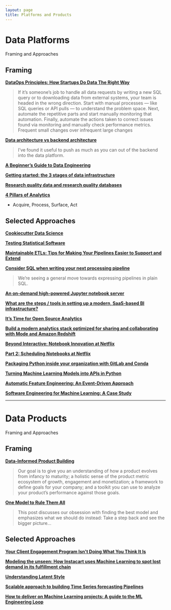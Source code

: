 ```yaml
---
layout: page
title: Platforms and Products
---
```


# Data Platforms
Framing and Approaches

## Framing

[**DataOps Principles: How Startups Do Data The Right Way**](https://retina.ai/blog/dataops-principles/)

> If it’s someone’s job to handle all data requests by writing a new SQL query or to downloading data from external systems, your team is headed in the wrong direction.
> Start with manual processes — like SQL queries or API pulls — to understand the problem space. Next, automate the repetitive parts and start manually monitoring that automation. Finally, automate the actions taken to correct issues found via monitoring and manually check performance metrics.
> Frequent small changes over infrequent large changes

[**Data architecture vs backend architecture**](https://erikbern.com/2019/01/10/data-architecture-vs-backend-architecture.html)

> I’ve found it useful to push as much as you can out of the backend into the data platform.

[**A Beginner’s Guide to Data Engineering**](https://medium.com/@rchang/a-beginners-guide-to-data-engineering-part-i-4227c5c457d7)

[**Getting started: the 3 stages of data infrastructure**](https://medium.com/@natekupp/getting-started-the-3-stages-of-data-infrastructure-556dac82e825)

[**Research quality data and research quality databases**](https://simplystatistics.org/2019/05/29/research-quality-data-and-research-quality-databases/)

[**4 Pillars of Analytics**](https://medium.com/analytics-and-data/4-pillars-of-analytics-1ee79e2e5f5f)

- Acquire, Process, Surface, Act

## Selected Approaches

[**Cookiecutter Data Science**](https://drivendata.github.io/cookiecutter-data-science/)

[**Testing Statistical Software**](https://www.alexpghayes.com/blog/testing-statistical-software)

[**Maintainable ETLs: Tips for Making Your Pipelines Easier to Support and Extend**](https://multithreaded.stitchfix.com/blog/2019/05/21/maintainable-etls/)

[**Consider SQL when writing your next processing pipeline**](https://dataform.co/blog/consider-sql-when-writing-your-next-processing-pipeline/)

> We’re seeing a general move towards expressing pipelines in plain SQL.

[**An on-demand high-powered Jupyter notebook server**](https://medium.com/harrys-engineering/an-on-demand-high-powered-jupyter-notebook-server-12ee73d4612a)

[**What are the steps / tools in setting up a modern, SaaS-based BI infrastructure?**](https://blog.fishtownanalytics.com/what-are-the-steps-tools-in-setting-up-a-modern-saas-based-bi-infrastructure-281e0860f9a9)

[**It’s Time for Open Source Analytics**](https://blog.fishtownanalytics.com/its-time-for-open-source-analytics-194902ae5c5)

[**Build a modern analytics stack optimized for sharing and collaborating with Mode and Amazon Redshift**](https://aws.amazon.com/blogs/big-data/build-a-modern-analytics-stack-optimized-for-sharing-and-collaborating-with-mode-and-amazon-redshift/)

[**Beyond Interactive: Notebook Innovation at Netflix**](https://medium.com/netflix-techblog/notebook-innovation-591ee3221233)

[**Part 2: Scheduling Notebooks at Netflix**](https://medium.com/netflix-techblog/scheduling-notebooks-348e6c14cfd6)

[**Packaging Python inside your organization with GitLab and Conda**](https://stefan.sofa-rockers.org/2019/04/18/python-packaging-gitlab-conda/)

[**Turning Machine Learning Models into APIs in Python**](https://www.datacamp.com/community/tutorials/machine-learning-models-api-python)

[**Automatic Feature Engineering: An Event-Driven Approach**](https://medium.com/data-from-the-trenches/automatic-feature-engineering-an-event-driven-approach-b2ca09d166f)

[**Software Engineering for Machine Learning: A Case Study**](https://www.microsoft.com/en-us/research/uploads/prod/2019/03/amershi-icse-2019_Software_Engineering_for_Machine_Learning.pdf)

---

# Data Products
Framing and Approaches

## Framing

[**Data-Informed Product Building**](https://medium.com/sequoia-capital/data-informed-product-building-1e509a5c4112)

> Our goal is to give you an understanding of how a product evolves from infancy to maturity; a holistic sense of the product metric ecosystem of growth, engagement and monetization; a framework to define goals for your company; and a toolkit you can use to analyze your product’s performance against those goals.

[**One Model to Rule Them All**](https://bentoml.com/posts/2019-04-19-one-model/)

> This post discusses our obsession with finding the best model and emphasizes what we should do instead: Take a step back and see the bigger picture...

## Selected Approaches

[**Your Client Engagement Program Isn't Doing What You Think It Is**](https://multithreaded.stitchfix.com/blog/2018/11/08/bandits/)

[**Modeling the unseen: How Instacart uses Machine Learning to spot lost demand in its fulfillment chain**](https://tech.instacart.com/modeling-the-unseen-6a51c9a02430)

[**Understanding Latent Style**](https://multithreaded.stitchfix.com/blog/2018/06/28/latent-style/)

[**Scalable approach to building Time Series forecasting Pipelines**](https://towardsdatascience.com/scalable-approach-to-building-time-series-forecasting-pipelines-eadfd75b15ff)

[**How to deliver on Machine Learning projects: A guide to the ML Engineering Loop**](https://blog.insightdatascience.com/how-to-deliver-on-machine-learning-projects-c8d82ce642b0)
